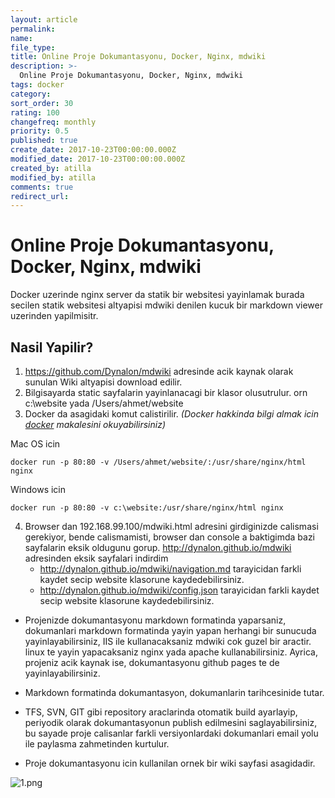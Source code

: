 ```yaml
---
layout: article
permalink:
name:
file_type:
title: Online Proje Dokumantasyonu, Docker, Nginx, mdwiki
description: >-
  Online Proje Dokumantasyonu, Docker, Nginx, mdwiki
tags: docker
category:  
sort_order: 30
rating: 100
changefreq: monthly
priority: 0.5
published: true
create_date: 2017-10-23T00:00:00.000Z
modified_date: 2017-10-23T00:00:00.000Z
created_by: atilla
modified_by: atilla
comments: true
redirect_url:
---
```

# Online Proje Dokumantasyonu, Docker, Nginx, mdwiki
Docker uzerinde nginx server da statik bir websitesi yayinlamak
burada secilen statik websitesi altyapisi mdwiki denilen kucuk bir markdown viewer uzerinden yapilmisitr.
## Nasil Yapilir?
1. https://github.com/Dynalon/mdwiki adresinde acik kaynak olarak sunulan Wiki altyapisi download edilir.
2. Bilgisayarda static sayfalarin yayinlanacagi bir klasor olusutrulur. orn c:\website yada /Users/ahmet/website
3. Docker da asagidaki komut calistirilir.
_(Docker hakkinda bilgi almak icin [docker](/docker-cok-kullanilan-komutlar/) makalesini okuyabilirsiniz)_

Mac  OS icin
```beanshell
docker run -p 80:80 -v /Users/ahmet/website/:/usr/share/nginx/html nginx
```

Windows icin
```beanshell
docker run -p 80:80 -v c:\website:/usr/share/nginx/html nginx
```

4. Browser dan 192.168.99.100/mdwiki.html adresini girdiginizde calismasi gerekiyor,
bende calismamisti, browser dan console a baktigimda bazi sayfalarin eksik oldugunu gorup.
http://dynalon.github.io/mdwiki adresinden eksik sayfalari indirdim
   - http://dynalon.github.io/mdwiki/navigation.md tarayicidan farkli kaydet secip website klasorune kaydedebilirsiniz.
   - http://dynalon.github.io/mdwiki/config.json tarayicidan farkli kaydet secip website klasorune kaydedebilirsiniz.

- Projenizde dokumantasyonu markdown formatinda yaparsaniz, dokumanlari markdown formatinda yayin yapan herhangi bir sunucuda yayinlayabilirsiniz, IIS ile kullanacaksaniz mdwiki cok guzel bir aractir.  linux te yayin yapacaksaniz nginx yada apache kullanabilirsiniz.
Ayrica, projeniz acik kaynak ise,  dokumantasyonu github pages te de yayinlayabilirsiniz.

- Markdown formatinda dokumantasyon, dokumanlarin tarihcesinide tutar.
- TFS, SVN, GIT gibi repository araclarinda otomatik build ayarlayip, periyodik olarak dokumantasyonun publish edilmesini
saglayabilirsiniz, bu sayade proje calisanlar farkli versiyonlardaki dokumanlari email yolu ile paylasma zahmetinden kurtulur.

- Proje dokumantasyonu icin kullanilan ornek bir wiki sayfasi asagidadir.

 ![1.png]({{site.img}}/wiki/1.png)
